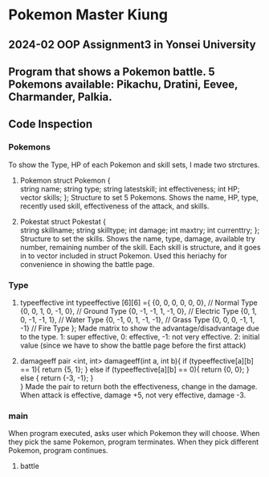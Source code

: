 # Pokemon Master Kiung
## 2024-02 OOP Assignment3 in Yonsei University
Program that shows a Pokemon battle.
5 Pokemons available: Pikachu, Dratini, Eevee, Charmander, Palkia.
------------------------------------------------------------------


## Code Inspection
### Pokemons
To show the Type, HP of each Pokemon and skill sets, I made two strctures.
1. Pokemon
    struct Pokemon {    
    string name;
    string type;
    string latestskill;
    int effectiveness;
    int HP;
    vector <struct Pokestat> skills;
    };
Structure to set 5 Pokemons.
Shows the name, HP, type, recently used skill, effectiveness of the attack, and skills.


2. Pokestat
    struct Pokestat {   
    string skillname;
    string skilltype;
    int damage;
    int maxtry;
    int currenttry;
    };
Structure to set the skills.
Shows the name, type, damage, available try number, remaining number of the skill.
Each skill is structure, and it goes in to vector included in struct Pokemon.
Used this heriachy for convenience in showing the battle page.


### Type
1. typeeffective
    int typeeffective [6][6] ={ 
    {0, 0, 0, 0, 0, 0},     // Normal Type
    {0, 0, 1, 0, -1, 0},    // Ground Type
    {0, -1, -1, 1, -1, 0},  // Electric Type
    {0, 1, 0, -1, -1, 1},   // Water Type
    {0, -1, 0, 1, -1, -1},  // Grass Type
    {0, 0, 0, -1, 1, -1}    // Fire Type
    };
Made matrix to show the advantage/disadvantage due to the type.
1: super effective, 0: effective, -1: not very effective.
2: initial value (since we have to show the battle page before the first attack)

2. damageeff
    pair <int, int> damageeff(int a, int b){
        if (typeeffective[a][b] == 1){
            return {5, 1};
        } else if (typeeffective[a][b] == 0){
            return {0, 0};
        } else {
            return {-3, -1};
        }   
    }
Made the pair to return both the effectiveness, change in the damage.
When attack is effective, damage +5, not very effective, damage -3.


### main
When program executed, asks user which Pokemon they will choose.
When they pick the same Pokemon, program terminates.
When they pick different Pokemon, program continues.
1. battle
